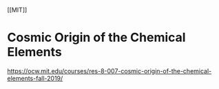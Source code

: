[[MIT]]

# Cosmic Origin of the Chemical Elements
https://ocw.mit.edu/courses/res-8-007-cosmic-origin-of-the-chemical-elements-fall-2019/